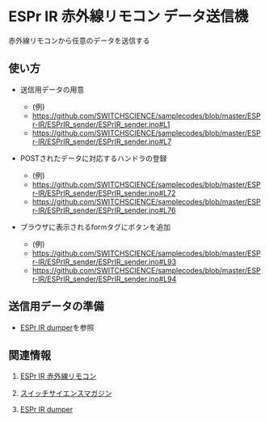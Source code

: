 ESPr IR 赤外線リモコン データ送信機
====
赤外線リモコンから任意のデータを送信する

使い方
----

 + 送信用データの用意
    + (例)
    + https://github.com/SWITCHSCIENCE/samplecodes/blob/master/ESPr-IR/ESPrIR_sender/ESPrIR_sender.ino#L1
    + https://github.com/SWITCHSCIENCE/samplecodes/blob/master/ESPr-IR/ESPrIR_sender/ESPrIR_sender.ino#L7

 + POSTされたデータに対応するハンドラの登録
    + (例)
    + https://github.com/SWITCHSCIENCE/samplecodes/blob/master/ESPr-IR/ESPrIR_sender/ESPrIR_sender.ino#L72
    + https://github.com/SWITCHSCIENCE/samplecodes/blob/master/ESPr-IR/ESPrIR_sender/ESPrIR_sender.ino#L76

 + ブラウザに表示されるformタグにボタンを追加
    + (例)
    + https://github.com/SWITCHSCIENCE/samplecodes/blob/master/ESPr-IR/ESPrIR_sender/ESPrIR_sender.ino#L93
    + https://github.com/SWITCHSCIENCE/samplecodes/blob/master/ESPr-IR/ESPrIR_sender/ESPrIR_sender.ino#L94

送信用データの準備
----

 + [ESPr IR dumper](https://github.com/SWITCHSCIENCE/samplecodes/tree/master/ESPr-IR/ESPrIR_dumper)を参照


関連情報
----

1. [ESPr IR 赤外線リモコン](https://www.switch-science.com/catalog/2740/)

2. [スイッチサイエンスマガジン](http://mag.switch-science.com/)

3. [ESPr IR dumper](https://github.com/SWITCHSCIENCE/samplecodes/tree/master/ESPr-IR/ESPrIR_dumper)